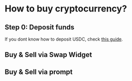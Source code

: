 # How to buy cryptocurrency?

## Step 0: Deposit funds

If you dont know how to deposit USDC, check [this guide](how-to-deposit-funds.md).

## Buy & Sell via Swap Widget

## Buy & Sell via prompt

